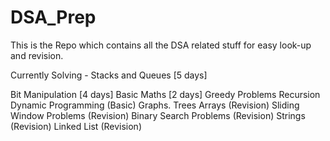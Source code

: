 # DSA_Prep
This is the Repo which contains all the DSA related stuff for easy look-up and revision.

Currently Solving - Stacks and Queues [5 days]

Bit Manipulation [4 days]
Basic Maths [2 days]
Greedy Problems
Recursion
Dynamic Programming (Basic)
Graphs.
Trees
Arrays (Revision)
Sliding Window Problems (Revision)
Binary Search Problems (Revision)
Strings (Revision)
Linked List (Revision)
